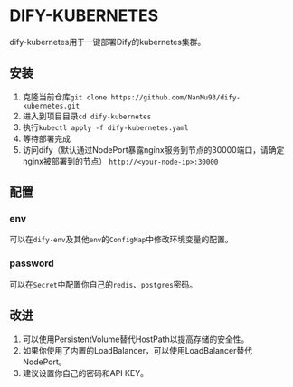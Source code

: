 # DIFY-KUBERNETES

dify-kubernetes用于一键部署Dify的kubernetes集群。

## 安装

1. 克隆当前仓库`git clone https://github.com/NanMu93/dify-kubernetes.git`
2. 进入到项目目录`cd dify-kubernetes`
3. 执行`kubectl apply -f dify-kubernetes.yaml`
4. 等待部署完成
5. 访问dify（默认通过NodePort暴露nginx服务到节点的30000端口，请确定nginx被部署到的节点）
    `http://<your-node-ip>:30000`

## 配置

###  env

可以在`dify-env`及其他`env`的`ConfigMap`中修改环境变量的配置。

###  password

可以在`Secret`中配置你自己的`redis`、`postgres`密码。

## 改进
1. 可以使用PersistentVolume替代HostPath以提高存储的安全性。
2. 如果你使用了内置的LoadBalancer，可以使用LoadBalancer替代NodePort。
3. 建议设置你自己的密码和API KEY。